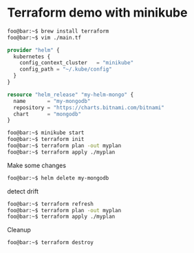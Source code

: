 # Terraform demo with minikube


```bash
foo@bar:~$ brew install terraform
foo@bar:~$ vim ./main.tf
```

```terraform
provider "helm" {
  kubernetes {
    config_context_cluster   = "minikube"
    config_path = "~/.kube/config"
  }
}

resource "helm_release" "my-helm-mongo" {
  name       = "my-mongodb"
  repository = "https://charts.bitnami.com/bitnami"
  chart      = "mongodb"
}
```

```bash
foo@bar:~$ minikube start
foo@bar:~$ terraform init
foo@bar:~$ terraform plan -out myplan
foo@bar:~$ terraform apply ./myplan
```

Make some changes

```bash
foo@bar:~$ helm delete my-mongodb
```

detect drift

```bash
foo@bar:~$ terraform refresh
foo@bar:~$ terraform plan -out myplan
foo@bar:~$ terraform apply ./myplan
```

Cleanup

```bash
foo@bar:~$ terraform destroy
```

